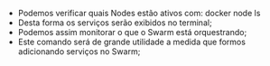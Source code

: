 * Podemos verificar quais Nodes estão ativos com: docker node ls
* Desta forma os serviços serão exibidos no terminal;
* Podemos assim monitorar o que o Swarm está orquestrando;
* Este comando será de grande utilidade a medida que formos adicionando serviços no Swarm;